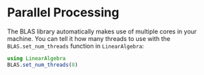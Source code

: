 # Parallel Processing

The BLAS library automatically makes use of multiple cores in your machine. You can tell it how many threads to use with the `BLAS.set_num_threads` function in `LinearAlgebra`:


```julia
using LinearAlgebra
BLAS.set_num_threads(8)
```


